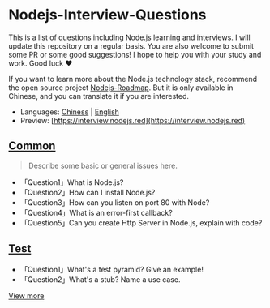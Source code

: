# Nodejs-Interview-Questions

This is a list of questions including Node.js learning and interviews. I will update this repository on a regular basis. You are also welcome to submit some PR or some good suggestions! I hope to help you with your study and work. Good luck ❤️

If you want to learn more about the Node.js technology stack, recommend the open source project [Nodejs-Roadmap](https://www.nodejs.red). But it is only available in Chinese, and you can translate it if you are interested.

* Languages: [Chiness](/zh/) | [English](/)
* Preview: [https://interview.nodejs.red](https://interview.nodejs.red)

## [Common](/en/common.md)

> Describe some basic or general issues here.

* 「Question1」What is Node.js?
* 「Question2」How can I install Node.js?
* 「Question3」How can you listen on port 80 with Node?
* 「Question4」What is an error-first callback?
* 「Question5」Can you create Http Server in Node.js, explain with code?

## [Test](/en/test.md)

* 「Question1」What's a test pyramid? Give an example!
* 「Question2」What's a stub? Name a use case.

[View more](/en/test.md)

